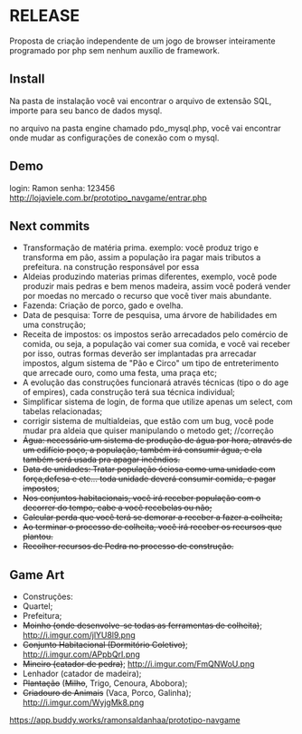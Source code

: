 ﻿RELEASE
============

Proposta de criação independente de um jogo de browser inteiramente programado por php sem nenhum auxílio de framework.


Install
-------------

Na pasta de instalação você vai encontrar o arquivo de extensão SQL, importe para
seu banco de dados mysql.

no arquivo na pasta engine chamado pdo_mysql.php, você vai encontrar onde mudar
as configurações de conexão com o mysql.

Demo
-------------
login: Ramon
senha: 123456
http://lojaviele.com.br/prototipo_navgame/entrar.php

Next commits
-------------
- Transformação de matéria prima. exemplo: você produz trigo e transforma em pão, assim a população ira pagar mais tributos a prefeitura. na construção responsável por essa 
- Aldeias produzindo materias primas diferentes, exemplo, você pode produzir mais pedras e bem menos madeira, assim você poderá vender por moedas no mercado o recurso que você tiver mais abundante.
- Fazenda: Criação de porco, gado e ovelha.
- Data de pesquisa: Torre de pesquisa, uma árvore de habilidades em uma construção;
- Receita de impostos: os impostos serão arrecadados pelo comércio de comida, ou seja, a população vai comer sua comida, e você vai receber por isso, outras formas deverão ser implantadas pra arrecadar impostos, algum sistema de "Pão e Circo" um tipo de entreterimento que arrecade ouro, como uma festa, uma praça etc;
- A evolução das construções funcionará através técnicas (tipo o do age of empires), cada construção terá sua técnica individual;
- Simplificar sistema de login, de forma que utilize apenas um select, com tabelas relacionadas;
- corrigir sistema de multialdeias, que estão com um bug, você pode mudar pra aldeia que quiser manipulando o metodo get; //correção
- <strike>Água: necessário um sistema de produção de água por hora, através de um edifício poço, a população, também irá consumir água, e ela também será usada pra apagar incêndios.</strike>
- <strike>Data de unidades: Tratar população óciosa como uma unidade com força,defesa e etc... toda unidade deverá consumir comida, e pagar impostos</strike>;
- <strike>Nos conjuntos habitacionais, você irá receber população com o decorrer do tempo, cabe a você recebelas ou não;</strike>
- <strike>Calcular perda que você terá se demorar a receber a fazer a colheita;</strike>
- <strike>Ao terminar o processo de colheita, você irá receber os recursos que plantou.</strike>
- <strike>Recolher recursos de Pedra no processo de construção.</strike>

Game Art
-------------
- Construções:
- Quartel;
- Prefeitura;
- <strike>Moinho (onde desenvolve-se todas as ferramentas de colheita)</strike>; http://i.imgur.com/jlYU8l9.png
- <strike>Conjunto Habitacional (Dormitório Coletivo)</strike>; http://i.imgur.com/APpbQrI.png
- <strike>Mineiro (catador de pedra)</strike>; http://i.imgur.com/FmQNWoU.png
- Lenhador (catador de madeira);
- <strike>Plantação</strike> (<strike>Milho</strike>, Trigo, Cenoura, Abobora);
- <strike>Criadouro de Animais</strike> (Vaca, Porco, Galinha); http://i.imgur.com/WyjgMk8.png

https://app.buddy.works/ramonsaldanhaa/prototipo-navgame
